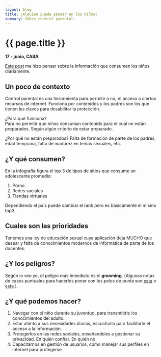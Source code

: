 ```yaml
---
layout: blog
title: ¿Alguien puede pensar en los niños?
summary: Sobre control parental.
---
```


# {{ page.title }}

__17 - junio, CABA__

[Este post](www.securelist.com/en/blog/8103/What_are_children_doing_online) me hizo pensar sobre la información que consumen los niños diariamente.

## Un poco de contexto
Control parental es una herramienta para permitir o no, el acceso a ciertos recursos de internet. Funciona por contenidos y los padres son los que tienen las claves para desabilitar la protección.

¿Para qué funciona?  
Para no permitir que niños consuman contenido para el cual no están preparados. Según algún criterio de estar preparado.

¿Por qué no están preparados?
Falta de formación de parte de los padres, edad temprana, falta de madurez en temas sexuales, etc.

## ¿Y qué consumen?
En la infografía figura el top 3 de tipos de sitios que consume un adolescente promedio:

 1. Porno
 2. Redes sociales
 3. Tiendas virtuales

Dependiendo el país puede cambiar el rank pero es básicamente el mismo top3.

## Cuales son las prioridades

Tenemos una ley de educación sexual cuya aplicación deja MUCHO que desear y falta de conocimientos modernos de informática de parte de los docentes.

## ¿Y los peligros?
Según lo veo yo, el peligro más inmediato es el **grooming**. (Algunas notas de casos puntuales para hacerlos poner con los pelos de punta son [esta](http://www.lanacion.com.ar/m1/1297921-detuvieron-a-un-presunto-violador-que-buscaba-a-sus-victimas-en-facebook) o [esta](http://www.identidadrobada.com/conocio-a-una-nena-de-12-anos-por-facebook-y-la-secuestro-durante-6-dias/) ).


## ¿Y qué podemos hacer?

 1. Navegar con el niño durante su juventud, para transmitirle los conocimientos del adulto.
 2. Estar atento a sus necesidades diarias, escucharlo para facilitarle el acceso a la información.
 3. Protegerlos en las redes sociales, enseñandoles a gestionar su privacidad. En quién confiar. En quién no.
 4. Capacitarnos en gestión de usuarios, cómo manejar sus perfiles en internet para protegerse.


